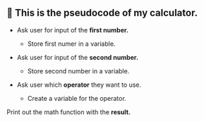 ## :book: This is the pseudocode of my calculator.

- Ask user for input of the **first number.**
    - Store first numer in a variable.
- Ask user for input of the **second number.**
    - Store second number in a variable.

- Ask user which **operator** they want to use.
    - Create a variable for the operator.

Print out the math function with the **result.**